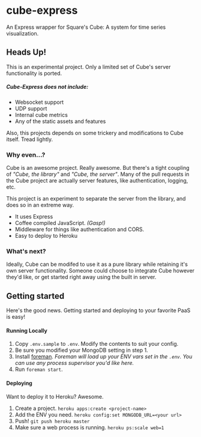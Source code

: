 cube-express
=============

An Express wrapper for Square's Cube: A system for time series visualization.

## Heads Up!

This is an experimental project. Only a limited set of Cube's server
functionality is ported.

##### Cube-Express does not include:

* Websocket support
* UDP support
* Internal cube metrics
* Any of the static assets and features

Also, this projects depends on some trickery and modifications to Cube itself.
Tread lightly.

### Why even...?

Cube is an awesome project. Really awesome. But there's a tight coupling of
*"Cube, the library"* and *"Cube, the server"*. Many of the pull requests in the
Cube project are actually server features, like authentication, logging, etc.

This project is an experiment to separate the server from the library, and does
so in an extreme way.

* It uses Express
* Coffee compiled JavaScript. *(Gasp!)*
* Middleware for things like authentication and CORS.
* Easy to deploy to Heroku


### What's next?

Ideally, Cube can be modifed to use it as a pure library while retaining it's
own server functionality. Someone could choose to integrate Cube however they'd
like, or get started right away using the built in server.

## Getting started

Here's the good news. Getting started and deploying to your favorite PaaS is 
easy!

#### Running Locally

1. Copy `.env.sample` to `.env`. Modify the contents to suit your config.
2. Be sure you modified your MongoDB setting in step 1.
3. Install [foreman](http://ddollar.github.io/foreman/). *Foreman will load up
your ENV vars set in the `.env`. You can use any process supervisor you'd like
here.*
4. Run `foreman start`.


#### Deploying

Want to deploy it to Heroku? Awesome.

1. Create a project. `heroku apps:create <project-name>`
2. Add the ENV you need. `heroku config:set MONGODB_URL=<your url>`
3. Push! `git push heroku master`
4. Make sure a web process is running. `heroku ps:scale web=1`
